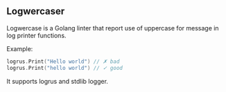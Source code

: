 ## Logwercaser

Logwercase is a Golang linter that report use of uppercase for message in log printer functions. 

Example:

```go
logrus.Print("Hello world") // ✗ bad
logrus.Print("hello world") // ✓ good 
```

It supports logrus and stdlib logger. 